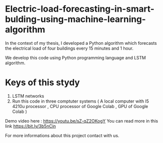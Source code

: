 # Electric-load-forecasting-in-smart-bulding-using-machine-learning-algorithm
In the context of my thesis, I developed a Python algorithm which forecasts the electrical load of four buildings every 15 minutes and 1 hour.

We develop this code using Python programming language and LSTM algorithm. 

# Keys of this stydy
1. LSTM networks
2. Run this code in three comptuter systems ( A local computer with I5 4210u  processor , CPU processor of Google Colab , GPU of Google Colab )


Demo video here : https://youtu.be/sZ-qZ2OKogY 
You can read more in this link https://bit.ly/3b5nCin 

For more informations about this project contact with us.
